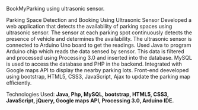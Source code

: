 BookMyParking using ultrasonic sensor.

Parking Space Detection and Booking Using Ultrasonic Sensor
Developed a web application that detects the availability of parking spaces using ultrasonic sensor. The sensor at each parking spot continuously detects the presence of vehicle and determines the availability. 
The ultrasonic sensor is connected to Arduino Uno board to get the readings. 
Used Java to program Arduino chip which reads the data sensed by sensor. This data is filtered and processed using Processing 3.0 and inserted into the database. 
MySQL is used to access the database and PHP in the backend. 
Integrated with Google maps API to display the nearby parking lots. 
Front-end deeveloped using bootstrap, HTML5, CSS3, JavaScript, Ajax to update the parking map efficiently.

Technologies Used: <b>Java, Php, MySQL, bootstrap, HTML5, CSS3, JavaScript, jQuery, Google maps API, Processing 3.0, Arduino IDE.</b>
